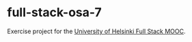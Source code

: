 # full-stack-osa-7

Exercise project for the [University of Helsinki Full Stack MOOC](https://fullstackopen.github.io/).
